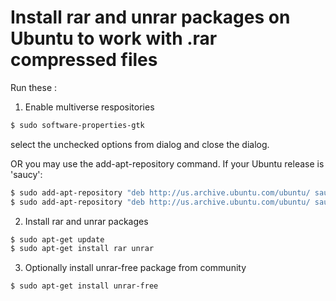 # Install rar and unrar packages on Ubuntu to work with .rar compressed files

Run these :

1. Enable multiverse respositories

```bash
$ sudo software-properties-gtk
```
   select the unchecked options from dialog and close the dialog.

   OR you may use the add-apt-repository command. If your Ubuntu release is 'saucy':

```bash
$ sudo add-apt-repository "deb http://us.archive.ubuntu.com/ubuntu/ saucy universe multiverse"
$ sudo add-apt-repository "deb http://us.archive.ubuntu.com/ubuntu/ saucy-updates universe multiverse"
```

2. Install rar and unrar packages

```bash
$ sudo apt-get update
$ sudo apt-get install rar unrar
```

3. Optionally install unrar-free package from community
```bash
$ sudo apt-get install unrar-free
```

